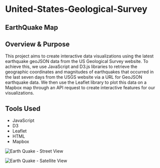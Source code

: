 # United-States-Geological-Survey

## EarthQuake Map

## Overview & Purpose

This project aims to create interactive data visualizations using the latest earthquake geoJSON data from the US Geological Survey website. To achieve this, we use JavaScript and D3.js libraries to retrieve the geographic coordinates and magnitudes of earthquakes that occurred in the last seven days from the USGS website via a URL for GeoJSON earthquake data. We then use the Leaflet library to plot this data on a Mapbox map through an API request to create interactive features for our visualizations.

## Tools Used
- JavaScript
- D3
- Leaflet
- HTML
- Mapbox


![Earth Quake - Street View](https://user-images.githubusercontent.com/24644072/219534369-cde7457c-1b37-4211-b12a-3ccf7ed0b03c.PNG)


![Earth Quake - Satellite View](https://user-images.githubusercontent.com/24644072/219534381-d3c87cfe-53d9-44a9-912d-c891fa97eb0e.PNG)
